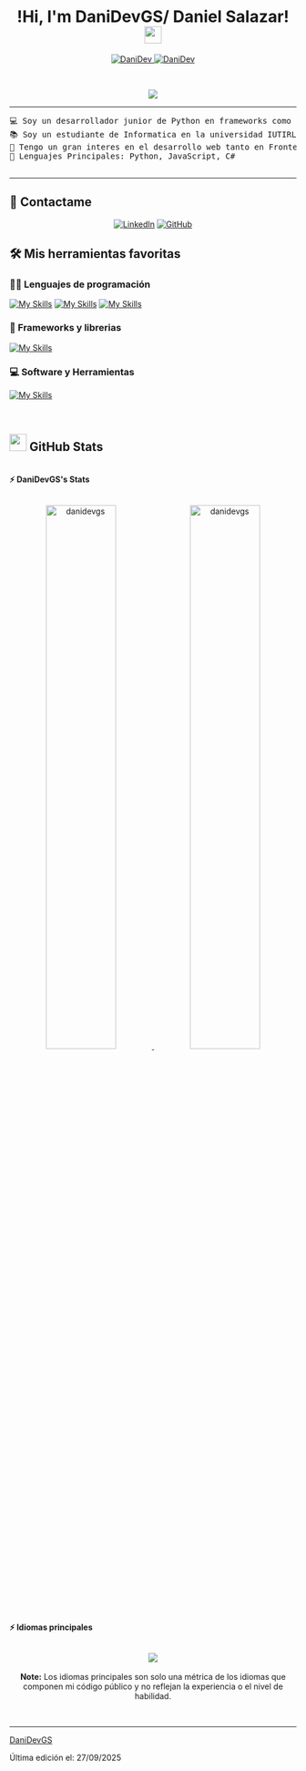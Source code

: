 <h1 align="center">
!Hi, I'm DaniDevGS/ Daniel Salazar!
	<a href="https://github.com/DaniDevGS" target="_self">
		<img src="https://media.giphy.com/media/hvRJCLFzcasrR4ia7z/giphy.gif" width="30">
	</a>
</h1>
<p align="center">
	<a href="https://github.com/DaniDevGS">
		<img src="https://komarev.com/ghpvc/?username=danidevgs&label=Profile%20views&color=0e75b6&style=flat" alt="DaniDev" />
	</a>
	<a href="https://github.com/DaniDevGS?tab=followers">
		<img src="https://img.shields.io/github/followers/danidevgs?label=Followers" alt="DaniDev" />
	</a>
</p>
<br/>
<p align="center">
	<a href="https://github.com/DaniDevGS">
		<img src="https://readme-typing-svg.herokuapp.com?lines=Computer+Student;Backend+Web+Developer;Freelancer;&center=true&width=380&height=45">
	</a>
</p>


<hr>

<pre>
💻 Soy un desarrollador junior de Python en frameworks como Flask y Django.
📚 Soy un estudiante de Informatica en la universidad IUTIRLA de Venezuela
📝 Tengo un gran interes en el desarrollo web tanto en Frontend como en backend
🌟 Lenguajes Principales: Python, JavaScript, C#
<!-- 🤔 I’m currently open for: <b>An Intern</b> or a new <b>job opportunity</b>, this is <a href="https://drive.google.com/file/d/1OL-pYjC8jb3u3bbqLswQooZkah4ExeZf/view?usp=sharing" target="_blank">MY RESUME.</a> -->
</pre>
<hr>

## 🤝 Contactame 
<p align="center">
	<!-- <a href="mailto:bouaskaoun.mohammed@gmail.com"><img img src="https://img.shields.io/badge/gmail-%23EA4335.svg?style=plastic&logo=gmail&logoColor=white" alt="Gmail"/></a> -->
	<a href="https://www.linkedin.com/in/daniel-david-danidevgs-salazar-052a32356/"><img src="https://skillicons.dev/icons?i=linkedin" alt="LinkedIn"/></a>
	<a href="https://github.com/DaniDevGS"><img src="https://skillicons.dev/icons?i=github" alt="GitHub"/></a>
	<!-- <a href="https://www.kaggle.com/bouaskaounmohammed"><img src="https://img.shields.io/badge/kaggle-%230A66C2.svg?style=plastic&logo=kaggle&logoColor=white" alt="Kaggle"/></a> -->
</p>

## 🛠️ Mis herramientas favoritas

### 👨‍💻 Lenguajes de programación

[![My Skills](https://skillicons.dev/icons?i=js)](https://github.com/DaniDevGS/computer-academy_frontend-project)
[![My Skills](https://skillicons.dev/icons?i=python)](https://github.com/DaniDevGS/student-management_python-basic)
[![My Skills](https://skillicons.dev/icons?i=cs)](https://github.com/DaniDevGS)


### 🧰 Frameworks y librerias

[![My Skills](https://skillicons.dev/icons?i=flask,react,django)](https://github.com/DaniDevGS)




### 💻 Software y Herramientas

[![My Skills](https://skillicons.dev/icons?i=git,vscode)](https://skillicons.dev)

</br>

<!--
### 👨🏽‍💻 Workspace
<p>
    <a href="https://github.com/Bouaskaoun"><img alt="Macbook Air M1" src="https://img.shields.io/badge/Apple-MacBook_Air_2020-999999?style=for-the-badge&logo=apple&logoColor=white"></a>
    <a href="https://github.com/Bouaskaoun"><img alt="Spotify" src="https://img.shields.io/badge/Spotify-1ED760?&style=for-the-badge&logo=spotify&logoColor=white"></a>
</p>
-->


## <a href="https://github.com/DaniDevGS"><img src="https://simpleicons.org/icons/github.svg" width="30"></a> GitHub Stats

<br/>

<summary><b>⚡ DaniDevGS's Stats</b></summary>
<br/>
<p align="center">
	<a href="https://github.com/DaniDevGS">
	<img width="49.5%" src="https://github-readme-stats.vercel.app/api?username=danidevgs&theme=dark&show_icons=true" alt="danidevgs">
	<img width="49.5%" src="https://github-readme-streak-stats.herokuapp.com/?user=danidevgs&theme=dark&" alt="danidevgs">
	</a>
	<br/>
</p>
<br/>



<!-- <summary><b>⚡ Activity graph</b></summary>
<br/>
<p align="center">
	<a href="https://github.com/DaniDevGS">
		<img src="https://activity-graph.herokuapp.com/graph?username=danidevgs&bg_color=ffffff&color=000000&line=000000&point=000000&area=true&hide_border=true" alt="danidevgs">
	</a>
</p>
<br/> -->


<summary><b>⚡ Idiomas principales</b></summary>
<br/>

<p align="center">
	<!-- GitHub Top Languages Stats Card (Centrada) -->
	<a href="https://github-readme-stats.vercel.app/api/top-langs/?username=danidevgs&langs_count=8&layout=compact">
	<a href="https://github.com/DaniDevGS">
		<img src="https://github-readme-stats.anuraghazra1.vercel.app/api/top-langs/?username=danidevgs&theme=dark&hide_border=false&no-bg=true&no-frame=true&langs_count=10"/>
	</a>
	<br/>
		
<br/>
<b>Note:</b> Los idiomas principales son solo una métrica de los idiomas que componen mi código público y no reflejan la experiencia o el nivel de habilidad.
</p>
<br/>


<!--
Let's Work on Your Project Together!

If you have any questions about front-end web development, feel free to <a href="mailto:bouaskaoun.mohammed@gmail.com">contact me through email</a> me.

You can hire me as a freelancer on <a href="https://www.fiverr.com">Fiverr</a> or <a href="https://www.linkedin.com/in/bouaskaoun/">LinkedIn</a> to deploy your machine learning project on web. -->

<!--  </td>
  <td width="50%" valign="top">

It's not perfect, isn't it?

**<a href="https://github.com/Bouaskaoun"><img alt="Feedback" src="https://img.shields.io/badge/Ask%20me-anything-1abc9c.svg"></a>**

“I think it’s very important to have a feedback loop, where you’re constantly thinking about what you’ve done and how you could be doing it better.”
– Elon Musk

  </td>
  </tr>
</table> -->

------

[DaniDevGS](https://github.com/DaniDevGS)

Última edición el: 27/09/2025
